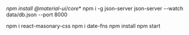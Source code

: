 *npm install @material-ui/core**
npm i -g json-server
json-server --watch data/db.json --port 8000

npm i react-masonary-css
npm i date-fns
npm install
npm start
